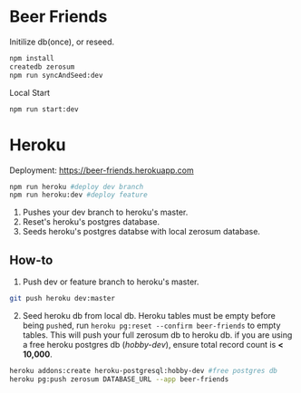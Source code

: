 # Beer Friends

Initilize db(once), or reseed.

```bash
npm install
createdb zerosum
npm run syncAndSeed:dev
```

Local Start

```
npm run start:dev
```

# Heroku

Deployment: https://beer-friends.herokuapp.com

```bash
npm run heroku #deploy dev branch
npm run heroku:dev #deploy feature
```

1. Pushes your dev branch to heroku's master.
2. Reset's heroku's postgres database.
3. Seeds heroku's postgres databse with local zerosum database.

## How-to

1.  Push dev or feature branch to heroku's master.

```bash
git push heroku dev:master
```

2.  Seed heroku db from local db. Heroku tables must be empty before being `push`ed, run `heroku pg:reset --confirm beer-friends` to empty tables. This will push your full zerosum db to heroku db. if you are using a free heroku postgres db (_hobby-dev_), ensure total record count is **< 10,000**.

```bash
heroku addons:create heroku-postgresql:hobby-dev #free postgres db
heroku pg:push zerosum DATABASE_URL --app beer-friends
```
